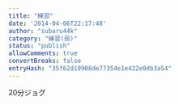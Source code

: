 ```yaml
---
title: "練習"
date: '2014-04-06T22:17:48'
author: "subaru44k"
category: "練習(弱)"
status: "publish"
allowComments: true
convertBreaks: false
entryHash: "35f62d19908de77354e1e422e0db3a54"
---
```

20分ジョグ
